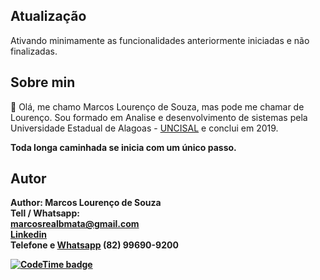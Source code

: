 ## Atualização 

Ativando minimamente as funcionalidades anteriormente iniciadas e não finalizadas.


## Sobre min
 👋 Olá, me chamo Marcos Lourenço de Souza, mas pode me chamar de Lourenço. Sou formado em Analise e desenvolvimento de sistemas pela Universidade Estadual de Alagoas - [UNCISAL](https://www.uncisal.edu.br/) e conclui em 2019.

<b>Toda longa caminhada se inicia com um único passo.



## Autor
Author: Marcos Lourenço de Souza      
Tell / Whatsapp:   
marcosrealbmata@gmail.com   
[Linkedin](https://www.linkedin.com/in/marcos-louren%C3%A7o-20a041141/)     
Telefone e [Whatsapp](https://api.whatsapp.com/send?1=pt_BR&phone=5582996909200) (82) 99690-9200  

[![CodeTime badge](https://img.shields.io/endpoint?style=social&url=https%3A%2F%2Fapi.codetime.dev%2Fshield%3Fid%3D17260%26project%3D%26in%3D0)](https://codetime.dev)

<!-- 
<img href="https://codetime.dev" alt="Custom badge" src="https://img.shields.io/endpoint?style=social&url=https%3A%2F%2Fapi.codetime.dev%2Fshield%3Fid%3D17260%26project%3D%26in%3D0"> -->